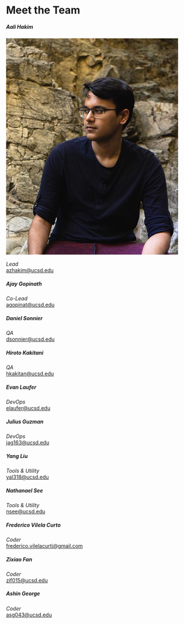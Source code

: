 # Meet the Team

##### Aali Hakim
![Aali](images/aali.png)

*Lead*  
azhakim@ucsd.edu

##### Ajay Gopinath
*Co-Lead*  
agopinat@ucsd.edu

##### Daniel Sonnier
*QA*  
dsonnier@ucsd.edu

##### Hiroto Kakitani
*QA*  
hkakitan@ucsd.edu

##### Evan Laufer
*DevOps*  
elaufer@ucsd.edu

##### Julius Guzman
*DevOps*  
jag163@ucsd.edu

##### Yang Liu
*Tools & Utility*  
yal318@ucsd.edu

##### Nathanael See
*Tools & Utility*  
nsee@ucsd.edu

##### Frederico Vilela Curto
*Coder*    
frederico.vilelacurti@gmail.com

##### Zixiao Fan
*Coder*  
zif015@ucsd.edu

##### Ashin George
*Coder*  
asg043@ucsd.edu

